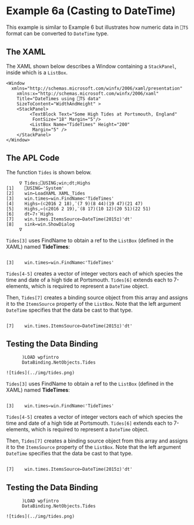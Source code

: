 # Example 6a (Casting to DateTime)

This example is similar to Example 6 but illustrates how numeric data in `⎕TS` format can be converted to  `DateTime` type.

## The XAML

The XAML shown below describes a Window containing a `StackPanel`, inside which is a `ListBox`.
```apl
<Window
  xmlns="http://schemas.microsoft.com/winfx/2006/xaml/presentation"
    xmlns:x="http://schemas.microsoft.com/winfx/2006/xaml"
    Title="DateTimes using ⎕TS data"
    SizeToContent="WidthAndHeight" >
    <StackPanel>
         <TextBlock Text="Some High Tides at Portsmouth, England"
          FontSize="18" Margin="5"/>
         <ListBox Name="TideTimes" Height="200"
          Margin="5" />
    </StackPanel>
</Window>
```

## The APL Code

The function `Tides` is shown below.
```apl
     ∇ Tides;⎕USING;win;dt;Highs
[1]    ⎕USING←'System'
[2]    win←LoadXAML XAML_Tides
[3]    win.times←win.FindName⊂'TideTimes'
[4]    Highs←(⊂2016 2 18),¨(7 9)(8 44)(19 47)(21 47)
[5]    Highs,←(⊂2016 2 19),¨(8 17)(10 12)(20 51)(22 51)
[6]    dt←7↑¨Highs
[7]    win.times.ItemsSource←DateTime(2015⌶)'dt'
[8]    sink←win.ShowDialog
     ∇

```

`Tides[3]` uses FindName to obtain a ref to the `ListBox` (defined in the XAML) named **TideTimes**:
```apl

[3]    win.times←win.FindName⊂'TideTimes'
```

`Tides[4-5]` creates a vector of integer vectors each of which species the time and date of a high tide at Portsmouth. `Tides[6]` extends each to 7-elements, which is required to represent a `DateTime` object.

Then, `Tides[7]` creates a binding source object from this array and assigns it to the `ItemsSource` property of the `ListBox`. Note that the left argument `DateTime` specifies that the data be cast to that type.
```apl

[7]    win.times.ItemsSource←DateTime(2015⌶)'dt'
```

## Testing the Data Binding
```apl
      )LOAD wpfintro
      DataBinding.NetObjects.Tides
```
```apl
![tides](../img/tides.png)
```

`Tides[3]` uses FindName to obtain a ref to the `ListBox` (defined in the XAML) named **TideTimes**:
```apl

[3]    win.times←win.FindName⊂'TideTimes'
```

`Tides[4-5]` creates a vector of integer vectors each of which species the time and date of a high tide at Portsmouth. `Tides[6]` extends each to 7-elements, which is required to represent a `DateTime` object.

Then, `Tides[7]` creates a binding source object from this array and assigns it to the `ItemsSource` property of the `ListBox`. Note that the left argument `DateTime` specifies that the data be cast to that type.
```apl

[7]    win.times.ItemsSource←DateTime(2015⌶)'dt'
```

## Testing the Data Binding
```apl
      )LOAD wpfintro
      DataBinding.NetObjects.Tides
```
```apl
![tides](../img/tides.png)
```
